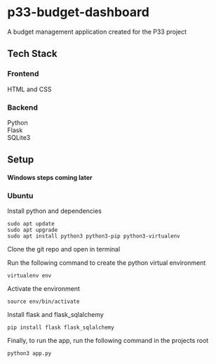 # p33-budget-dashboard
A budget management application created for the P33 project

## Tech Stack
### Frontend
HTML and CSS

### Backend
Python\
Flask\
SQLite3

## Setup
#### Windows steps coming later
### Ubuntu
Install python and dependencies
```
sudo apt update
sudo apt upgrade
sudo apt install python3 python3-pip python3-virtualenv
```
Clone the git repo and open in terminal

Run the following command to create the python virtual environment
```
virtualenv env
```
Activate the environment
```
source env/bin/activate
```
Install flask and flask_sqlalchemy
```
pip install flask flask_sqlalchemy
```
Finally, to run the app, run the following command in the projects root
```
python3 app.py
```
